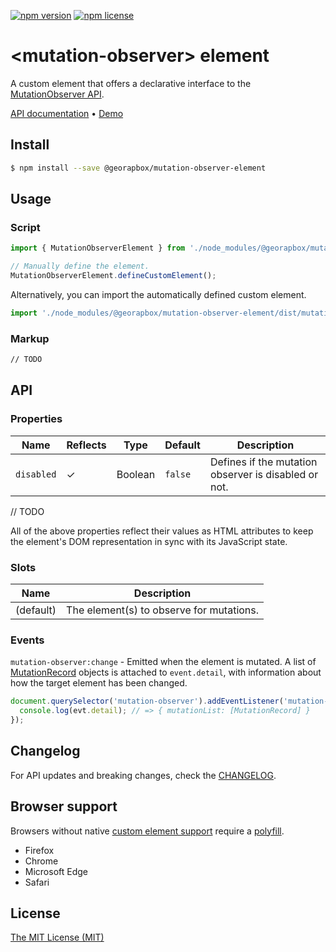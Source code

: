 [![npm version](https://img.shields.io/npm/v/@georapbox/mutation-observer-element.svg)](https://www.npmjs.com/package/@georapbox/mutation-observer-element)
[![npm license](https://img.shields.io/npm/l/@georapbox/mutation-observer-element.svg)](https://www.npmjs.com/package/@georapbox/mutation-observer-element)

[demo]: https://georapbox.github.io/mutation-observer-element/
[support]: https://caniuse.com/#feat=custom-elementsv1
[polyfill]: https://github.com/webcomponents/polyfills/tree/master/packages/custom-elements
[license]: https://georapbox.mit-license.org/@2022
[changelog]: https://github.com/georapbox/mutation-observer-element/blob/main/CHANGELOG.md

# &lt;mutation-observer&gt; element

A custom element that offers a declarative interface to the [MutationObserver API](https://developer.mozilla.org/docs/Web/API/MutationObserver).

[API documentation](#api) &bull; [Demo][demo]

## Install

```sh
$ npm install --save @georapbox/mutation-observer-element
```

## Usage

### Script

```js
import { MutationObserverElement } from './node_modules/@georapbox/mutation-observer-element/dist/mutation-observer.min.js';

// Manually define the element.
MutationObserverElement.defineCustomElement();
```

Alternatively, you can import the automatically defined custom element.

```js
import './node_modules/@georapbox/mutation-observer-element/dist/mutation-observer-defined.min.js';
```

### Markup

```html
// TODO
```

## API

### Properties
| Name | Reflects | Type | Default | Description |
| ---- | -------- | ---- | ------- | ----------- |
| `disabled` | ✓ | Boolean | `false` | Defines if the mutation observer is disabled or not. |
// TODO

All of the above properties reflect their values as HTML attributes to keep the element's DOM representation in sync with its JavaScript state.

### Slots

| Name | Description |
| ---- | ----------- |
| (default) | The element(s) to observe for mutations. |

### Events

`mutation-observer:change` - Emitted when the element is mutated. A list of [MutationRecord](https://developer.mozilla.org/docs/Web/API/MutationRecord) objects is attached to `event.detail`, with information about how the target element has been changed.

```js
document.querySelector('mutation-observer').addEventListener('mutation-observer:change', evt => {
  console.log(evt.detail); // => { mutationList: [MutationRecord] }
});
```

## Changelog

For API updates and breaking changes, check the [CHANGELOG][changelog].

## Browser support

Browsers without native [custom element support][support] require a [polyfill][polyfill].

- Firefox
- Chrome
- Microsoft Edge
- Safari

## License

[The MIT License (MIT)][license]
